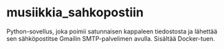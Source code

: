 # musiikkia_sahkopostiin
Python-sovellus, joka poimii satunnaisen kappaleen tiedostosta ja lähettää sen sähköpostitse Gmailin SMTP-palvelimen avulla. Sisältää Docker-tuen.
